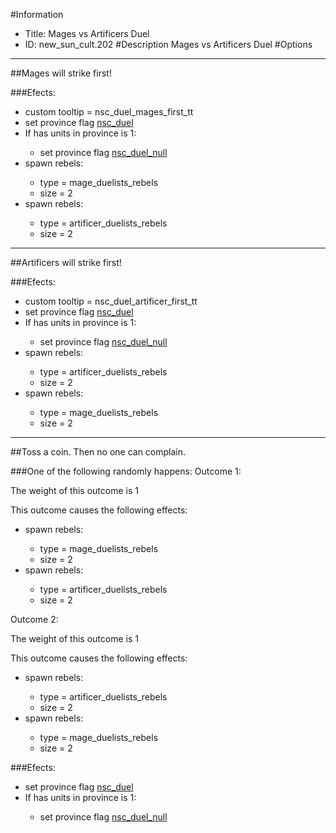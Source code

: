 #Information
 - Title: Mages vs Artificers Duel
 - ID: new_sun_cult.202
#Description
Mages vs Artificers Duel
#Options

___
##Mages will strike first!

###Efects:<ul><li>custom tooltip = nsc_duel_mages_first_tt</li><li>set province flag [nsc_duel](../flags/nsc_duel.md)</li><li>If has units in province is 1:</li><ul><li>set province flag [nsc_duel_null](../flags/nsc_duel_null.md)</li></ul><li>spawn rebels:</li><ul><li>type = mage_duelists_rebels</li><li>size = 2</li></ul><li>spawn rebels:</li><ul><li>type = artificer_duelists_rebels</li><li>size = 2</li></ul></ul>

___
##Artificers will strike first!

###Efects:<ul><li>custom tooltip = nsc_duel_artificer_first_tt</li><li>set province flag [nsc_duel](../flags/nsc_duel.md)</li><li>If has units in province is 1:</li><ul><li>set province flag [nsc_duel_null](../flags/nsc_duel_null.md)</li></ul><li>spawn rebels:</li><ul><li>type = artificer_duelists_rebels</li><li>size = 2</li></ul><li>spawn rebels:</li><ul><li>type = mage_duelists_rebels</li><li>size = 2</li></ul></ul>

___
##Toss a coin. Then no one can complain.

###One of the following randomly happens:
Outcome 1:

The weight of this outcome is 1

This outcome causes the following effects:<ul><li>spawn rebels:</li><ul><li>type = mage_duelists_rebels</li><li>size = 2</li></ul><li>spawn rebels:</li><ul><li>type = artificer_duelists_rebels</li><li>size = 2</li></ul></ul>
Outcome 2:

The weight of this outcome is 1

This outcome causes the following effects:<ul><li>spawn rebels:</li><ul><li>type = artificer_duelists_rebels</li><li>size = 2</li></ul><li>spawn rebels:</li><ul><li>type = mage_duelists_rebels</li><li>size = 2</li></ul></ul>

###Efects:<ul><li>set province flag [nsc_duel](../flags/nsc_duel.md)</li><li>If has units in province is 1:</li><ul><li>set province flag [nsc_duel_null](../flags/nsc_duel_null.md)</li></ul></ul>
